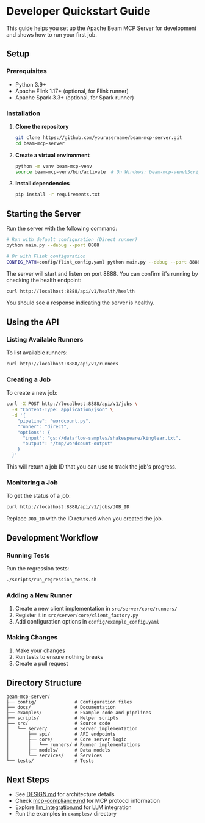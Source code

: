 # Developer Quickstart Guide

This guide helps you set up the Apache Beam MCP Server for development and shows how to run your first job.

## Setup

### Prerequisites

- Python 3.9+
- Apache Flink 1.17+ (optional, for Flink runner)
- Apache Spark 3.3+ (optional, for Spark runner)

### Installation

1. **Clone the repository**
   ```bash
   git clone https://github.com/yourusername/beam-mcp-server.git
   cd beam-mcp-server
   ```

2. **Create a virtual environment**
   ```bash
   python -m venv beam-mcp-venv
   source beam-mcp-venv/bin/activate  # On Windows: beam-mcp-venv\Scripts\activate
   ```

3. **Install dependencies**
   ```bash
   pip install -r requirements.txt
   ```

## Starting the Server

Run the server with the following command:

```bash
# Run with default configuration (Direct runner)
python main.py --debug --port 8888

# Or with Flink configuration
CONFIG_PATH=config/flink_config.yaml python main.py --debug --port 8888
```

The server will start and listen on port 8888. You can confirm it's running by checking the health endpoint:

```bash
curl http://localhost:8888/api/v1/health/health
```

You should see a response indicating the server is healthy.

## Using the API

### Listing Available Runners

To list available runners:

```bash
curl http://localhost:8888/api/v1/runners
```

### Creating a Job

To create a new job:

```bash
curl -X POST http://localhost:8888/api/v1/jobs \
  -H "Content-Type: application/json" \
  -d '{
    "pipeline": "wordcount.py",
    "runner": "direct",
    "options": {
      "input": "gs://dataflow-samples/shakespeare/kinglear.txt",
      "output": "/tmp/wordcount-output"
    }
  }'
```

This will return a job ID that you can use to track the job's progress.

### Monitoring a Job

To get the status of a job:

```bash
curl http://localhost:8888/api/v1/jobs/JOB_ID
```

Replace `JOB_ID` with the ID returned when you created the job.

## Development Workflow

### Running Tests

Run the regression tests:

```bash
./scripts/run_regression_tests.sh
```

### Adding a New Runner

1. Create a new client implementation in `src/server/core/runners/`
2. Register it in `src/server/core/client_factory.py`
3. Add configuration options in `config/example_config.yaml`

### Making Changes

1. Make your changes
2. Run tests to ensure nothing breaks
3. Create a pull request

## Directory Structure

```
beam-mcp-server/
├── config/              # Configuration files
├── docs/                # Documentation
├── examples/            # Example code and pipelines
├── scripts/             # Helper scripts
├── src/                 # Source code
│   └── server/          # Server implementation
│       ├── api/         # API endpoints
│       ├── core/        # Core server logic
│       │   └── runners/ # Runner implementations
│       ├── models/      # Data models
│       └── services/    # Services
└── tests/               # Tests
```

## Next Steps

- See [DESIGN.md](DESIGN.md) for architecture details
- Check [mcp-compliance.md](mcp-compliance.md) for MCP protocol information
- Explore [llm_integration.md](llm_integration.md) for LLM integration
- Run the examples in `examples/` directory 